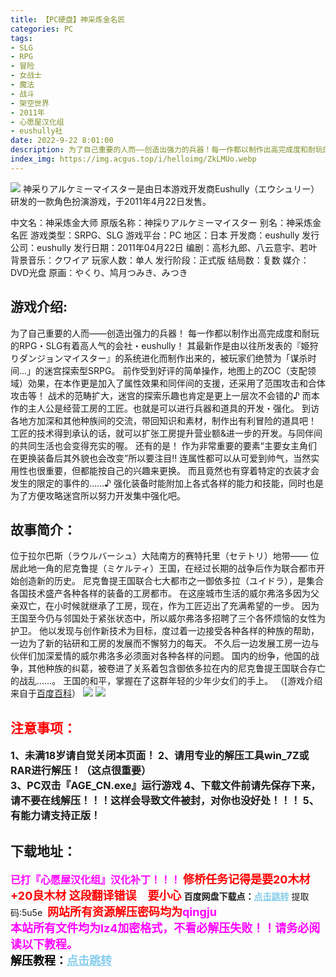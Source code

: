 ```yaml
---
title: 【PC硬盘】神采炼金名匠
categories: PC
tags:
- SLG
- RPG
- 冒险
- 女战士
- 魔法
- 战斗
- 架空世界
- 2011年
- 心愿屋汉化组
- eushully社
date: 2022-9-22 8:01:00
description: 为了自己重要的人而——创造出强力的兵器！每一作都以制作出高完成度和耐玩的RPG・SLG有着高人气的会社・eushully！其最新作是由以往所发表的『姫狩りダンジョンマイスター』的系统进化而制作出来的，被玩家们绝赞为「谋杀时间…」的迷宫探索型SRPG。
index_img: https://img.acgus.top/i/helloimg/ZkLMUo.webp
---
```

![](https://img.acgus.top/i/helloimg/ZkLMUo.webp)
神采りアルケミーマイスター是由日本游戏开发商Eushully（エウシュリー）研发的一款角色扮演游戏，于2011年4月22日发售。

中文名：神采炼金大师
原版名称：神採りアルケミーマイスター
别名：神采炼金名匠
游戏类型：SRPG、SLG
游戏平台：PC
地区：日本
开发商：eushully
发行公司：eushully
发行日期：2011年04月22日
编剧：高杉九郎、八云意宇、若叶
背景音乐：クワイア
玩家人数：单人
发行阶段：正式版
结局数：复数
媒介：DVD光盘
原画：やくり、鸠月つみき、みつき

## **游戏介绍:**
为了自己重要的人而——创造出强力的兵器！
每一作都以制作出高完成度和耐玩的RPG・SLG有着高人气的会社・eushully！
其最新作是由以往所发表的『姫狩りダンジョンマイスター』的系统进化而制作出来的，被玩家们绝赞为「谋杀时间…」的迷宫探索型SRPG。
前作受到好评的简单操作，地图上的ZOC（支配领域）効果，在本作更是加入了属性效果和同伴间的支援，还采用了范围攻击和合体攻击等！
战术的范畴扩大，迷宫的探索乐趣也肯定是更上一层次不会错的♪
而本作的主人公是经营工房的工匠。也就是可以进行兵器和道具的开发・强化。
到访各地方加深和其他种族间的交流，带回知识和素材，制作出有利冒险的道具吧！
工匠的技术得到承认的话，就可以扩张工房提升营业额&进一步的开发。与同伴间的共同生活也会变得充实的喔。
还有的是！ 作为非常重要的要素“主要女主角们在更换装备后其外貌也会改变”所以要注目!!
连属性都可以从可爱到帅气，当然实用性也很重要，但都能按自己的兴趣来更换。
而且竟然也有穿着特定的衣装才会发生的限定的事件的……♪
强化装备时能附加上各式各样的能力和技能，同时也是为了方便攻略迷宫所以努力开发集中强化吧。

## **故事简介：**
位于拉尔巴斯（ラウルバーシュ）大陆南方的赛特托里（セテトリ）地带——
位居此地一角的尼克鲁提（ミケルティ）王国，在经过长期的战争后作为联合都市开始创造新的历史。
尼克鲁提王国联合七大都市之一御依多拉（ユイドラ），是集合各国技术盛产各种各样的装备的工房都市。
在这座城市生活的威尔弗洛多因为父亲双亡，在小时候就继承了工房，现在，作为工匠迈出了充满希望的一步。
因为王国至今仍与邻国处于紧张状态中，所以威尔弗洛多招聘了三个各怀烦恼的女性为护卫。
他以发现与创作新技术为目标，度过着一边接受各种各样的种族的帮助，一边为了新的钻研和工房的发展而不懈努力的每天。
不久后一边发展工房一边与伙伴们加深爱情的威尔弗洛多必须面对各种各样的问题。
国内的纷争，他国的战争，其他种族的纠葛，被卷进了关系着包含御依多拉在内的尼克鲁提王国联合存亡的战乱……。
王国的和平，掌握在了这群年轻的少年少女们的手上。
（[游戏介绍来自于[百度百科](https://baike.baidu.com/item/%E7%A5%9E%E9%87%87%E7%82%BC%E9%87%91%E5%A4%A7%E5%B8%88/19871098?fromtitle=%E7%A5%9E%E9%87%87%E7%82%BC%E9%87%91%E5%90%8D%E5%8C%A0&fromid=23719394&fr=aladdin)）
![](https://img.acgus.top/i/helloimg/ZkLTFD.webp)
![](https://img.acgus.top/i/helloimg/ZkLWnS.webp)








## <font color=#FF0000 >注意事项：</font>
<font size=3><b>1、未满18岁请自觉关闭本页面！
2、请用专业的解压工具win_7Z或RAR进行解压！（这点很重要）  
3、PC双击『AGE_CN.exe』运行游戏
4、下载文件前请先保存下来，请不要在线解压！！！这样会导致文件被封，对你也没好处！！！
5、有能力请支持正版！</b></font>

## 下载地址：
<font color=#FF00FF size=3>**已打『心愿屋汉化组』汉化补丁！！！**</font>
<font color=#FF0000 size=4>**修桥任务记得是要20木材+20良木材  这段翻译错误　要小心**</font>
<b>百度网盘下载点：</b><a href="https://pan.baidu.com/s/12DZk73Hy5MyY8r-onjskug?pwd=5u5e" style="color: #87CEEB;"><b>点击跳转</b></a> 提取码:5u5e
<a style="padding: 0" href="https://post.qingju.org/AD/"><img style="max-width:100%" src="https://img.acgus.top/i/2024/07/478f689b8021d8d499ab43d21acf137a.gif" alt=""></a>
<b><font color=#FF0000 size=4>网站所有资源解压密码均为</b></font><b><font color=#FF00FF size=4>qingju</font><font color=#FF0000 ></font></b><br><b><font color=#FF00FF size=4>本站所有文件均为lz4加密格式，不看必解压失败！！请务必阅读以下教程。</b></font><br><b><font color=#000 size=4>解压教程：</b><a href="https://post.qingju.org/tutorial/000/" style="color: #87CEEB;"><b>点击跳转</b></a>